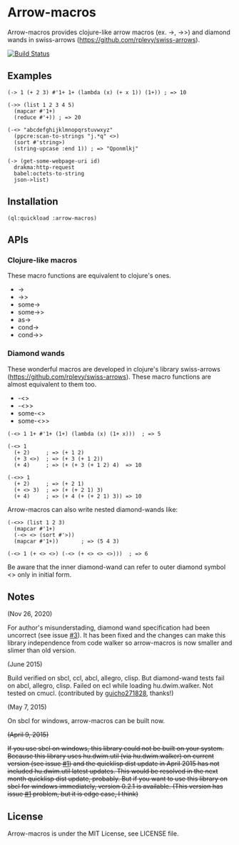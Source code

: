 # Arrow-macros

Arrow-macros provides clojure-like arrow macros (ex. ->, ->>) and diamond wands in swiss-arrows (https://github.com/rplevy/swiss-arrows).

[![Build Status](https://travis-ci.org/hipeta/arrow-macros.svg)](https://travis-ci.org/hipeta/arrow-macros)

## Examples

```
(-> 1 (+ 2 3) #'1+ 1+ (lambda (x) (+ x 1)) (1+)) ; => 10
```

```
(->> (list 1 2 3 4 5)
  (mapcar #'1+)
  (reduce #'+)) ; => 20
```

```
(-<> "abcdefghijklmnopqrstuvwxyz"
  (ppcre:scan-to-strings "j.*q" <>)
  (sort #'string>)
  (string-upcase :end 1)) ; => "Qponmlkj"
```

```
(-> (get-some-webpage-uri id)
  drakma:http-request
  babel:octets-to-string
  json->list)
```

## Installation

```
(ql:quickload :arrow-macros)
```

## APIs

### Clojure-like macros

These macro functions are equivalent to clojure's ones.

- ->
- ->>
- some->
- some->>
- as->
- cond->
- cond->>

### Diamond wands

These wonderful macros are developed in clojure's library swiss-arrows (https://github.com/rplevy/swiss-arrows).
These macro functions are almost equivalent to them too.

- -<>
- -<>>
- some-<>
- some-<>>


```
(-<> 1 1+ #'1+ (1+) (lambda (x) (1+ x)))  ; => 5
```

```
(-<> 1
  (+ 2)     ; => (+ 1 2)
  (+ 3 <>)  ; => (+ 3 (+ 1 2))
  (+ 4)     ; => (+ (+ 3 (+ 1 2) 4)  => 10
```

```
(-<>> 1
  (+ 2)     ; => (+ 2 1)
  (+ <> 3)  ; => (+ (+ 2 1) 3)
  (+ 4)     ; => (+ 4 (+ (+ 2 1) 3)) => 10
```

Arrow-macros can also write nested diamond-wands like:

```
(-<>> (list 1 2 3)
  (mapcar #'1+)
  (-<> <> (sort #'>))
  (mapcar #'1+))       ; => (5 4 3)
```

```
(-<> 1 (+ <> <>) (-<> (+ <> <> <>)))  ; => 6
```

Be aware that the inner diamond-wand can refer to outer diamond symbol <> only in initial form.



## Notes

(Nov 26, 2020)

For author's misunderstading, diamond wand specification had been uncorrect (see issue <a href='https://github.com/hipeta/arrow-macros/issues/3'>#3</a>).
It has been fixed and the changes can make this library independence from code walker so arrow-macros is now smaller and slimer than old version.


(June 2015)

Build verified on sbcl, ccl, abcl, allegro, clisp.
But diamond-wand tests fail on abcl, allegro, clisp.
Failed on ecl while loading hu.dwim.walker.
Not tested on cmucl.
(contributed by [guicho271828](https://github.com/guicho271828), thanks!)

(May 7, 2015)

On sbcl for windows, arrow-macros can be built now.

<del>
<p>(April 9, 2015)</p>

<p>If you use sbcl on windows, this library could not be built on your system.
Because this library uses hu.dwim.util (via hu.dwim.walker) on current version (see issue <a href='https://github.com/hipeta/arrow-macros/issues/1'>#1</a>) and the quicklisp dist update in April 2015 has not included hu.dwim.util latest updates.
This would be resolved in the next month quicklisp dist update, probably.
But if you want to use this library on sbcl for windows immediately, version 0.2.1 is available. (This version has issue <a href='https://github.com/hipeta/arrow-macros/issues/1'>#1</a> problem, but it is edge case, I think)</p>
</del>

## License

Arrow-macros is under the MIT License, see LICENSE file.
